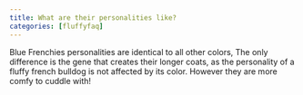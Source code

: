 ```yaml
---
title: What are their personalities like?           
categories: [fluffyfaq]
---
```

Blue Frenchies personalities are identical to all other colors, The only difference is the gene that creates their longer coats, as the personality of a fluffy french bulldog is not affected by its color. However they are more comfy to cuddle with!
